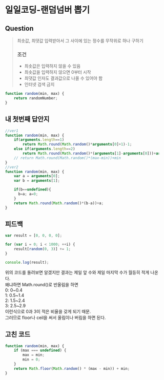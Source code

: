 # 일일코딩-랜덤넘버 뽑기

## Question
>최솟값, 최댓값 입력받아서 그 사이에 있는 정수를 무작위로 하나 구하기
>### 조건
>- 최솟값은 입력하지 않을 수 있음
>- 최솟값을 입력하지 않으면 0부터 시작
>- 최댓값 인자도 결과값으로 나올 수 있어야 함
>- 인터넷 검색 금지

```javascript
function random(min, max) {
    return randomNumber;
}
```

## 내 첫번째 답안지
```javascript
//ver1
function random(min, max) {
    if(arguments.length==1)
        return Math.round(Math.random()*arguments[0]+1)-1;
    else if(arguments.length==2)
        return Math.round(Math.random()*(arguments[1]-arguments[0]))+arguments[0];
    // return Math.round(Math.random()*(max-min))+min
}
//ver2
function random(min, max) {
    var a = arguments[0];
    var b = arguments[1];

    if(b==undefined){
      b=a; a=0;
    }
    return Math.round(Math.random()*(b-a))+a;
}
```

## 피드백
```javascript
var result = [0, 0, 0, 0];

for (var i = 0; i < 1000; ++i) {
    result[random(0, 3)] += 1;
}

console.log(result);
```
위의 코드를 돌려보면 알겠지만 결과는 제일 앞 수와 제일 마지막 수가 월등히 적게 나온다.
<br>왜냐하면 Math.round()로 반올림을 하면 
<br>0: 0~0.4
<br>1: 0.5~1.4
<br>2: 1.5~2.4
<br>3: 2.5~2.9
<br>이런식으로 0과 3이 적은 비율을 갖게 되기 때문.
<br>그러므로 floor나 ceil을 써서 올림이나 버림을 하면 된다.

## 고친 코드
```javascript
function random(min, max) {
    if (max === undefined) {
        max = min;
        min = 0;
    }
    return Math.floor(Math.random() * (max - min)) + min;
}
```
